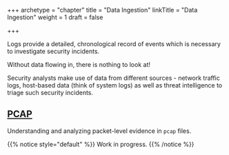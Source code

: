 +++
archetype = "chapter"
title = "Data Ingestion"
linkTitle = "Data Ingestion"
weight = 1
draft = false

+++

Logs provide a detailed, chronological record of events which is necessary to investigate security incidents. 

Without data flowing in, there is nothing to look at!

Security analysts make use of data from different sources - network traffic logs, host-based data (think of system logs) as well as threat intelligence to triage such security incidents.

## [PCAP](http://dezible.com/data-ingestion/pcap/)

Understanding and analyzing packet-level evidence in `pcap` files.

{{% notice style="default" %}}
Work in progress.
{{% /notice %}}
